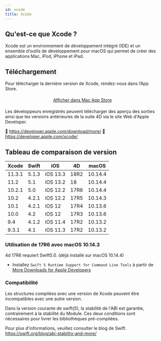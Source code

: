 ```yaml
---
id: xcode
title: Xcode
---
```


## Qu'est-ce que Xcode ?

Xcode est un environnement de développement intégré (IDE) et un ensemble d’outils de développement pour macOS qui permet de créer des applications Mac, iPod, iPhone et iPad.

## Téléchargement

Pour télécharger la dernière version de Xcode, rendez-vous dans l’App Store.

<div style="text-align: center; margin-top: 20px; margin-bottom: 20px">
  <p spaces-before="0">
    <a class="button" href="macappstore://itunes.apple.com/app/id497799835?mt=12">Afficher dans Mac App Store </a>
  </p>
</div>

Les développeurs enregistrés peuvent télécharger des aperçu des sorties ainsi que les versions antérieures de la suite 4D via le site Web d'Apple Developer.

🔗 https://developer.apple.com/download/more/ 🔗 https://developer.apple.com/xcode/

## Tableau de comparaison de version

| Xcode  | Swift | iOS      | 4D   | macOS   |
| ------ | ----- | -------- | ---- | ------- |
| 11.3.1 | 5.1.3 | iOS 13.3 | 18R2 | 10.14.4 |
| 11.2   | 5.1   | iOS 13.2 | 18   | 10.14.4 |
| 10.2.1 | 5.0   | iOS 12.2 | 17R6 | 10.14.4 |
| 10.2   | 4.2.1 | iOS 12.2 | 17R5 | 10.14.3 |
| 10.1   | 4.2.1 | iOS 12   | 17R4 | 10.13.6 |
| 10.0   | 4.2   | iOS 12   | 17R3 | 10.13.6 |
| 9.4    | 4.1.2 | iOS 11.4 | 17R2 | 10.13.2 |
| 9.3.1  | 4.1   | iOS 11.3 | 17R2 | 10.13.2 |


### Utilisation de 17R6 avec macOS 10.14.3

4d 17R6 requiert Swift5.0. (déjà installé sur macOS 10.14.4)

 - Installez `Swift 5 Runtime Support for Command Line Tools` à partir de [More Downloads for Apple Developers](https://developer.apple.com/download/more/)


### Compatibilité

Les structures compilées avec une version de Xcode peuvent être incompatibles avec une autre version.

Dans la version courante de swift(5), la stabilité de l'ABI est garantie, contrairement à la stabilité du Module. Ces deux conditions sont nécessaires pour livrer les bibliothèques pré-compilées.

Pour plus d'informations, veuillez consulter le blog de Swift. https://swift.org/blog/abi-stability-and-more/
